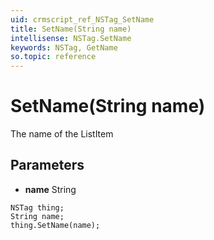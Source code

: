 ```yaml
---
uid: crmscript_ref_NSTag_SetName
title: SetName(String name)
intellisense: NSTag.SetName
keywords: NSTag, GetName
so.topic: reference
---
```


# SetName(String name)

The name of the ListItem

## Parameters

* **name** String

```crmscript
NSTag thing;
String name;
thing.SetName(name);
```

